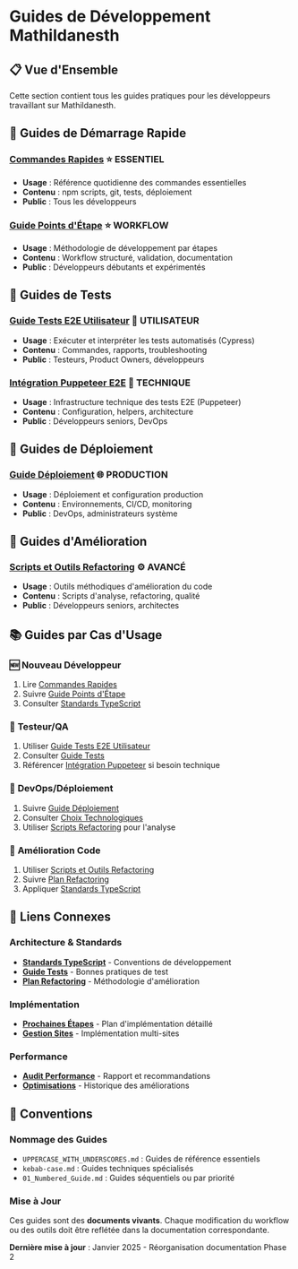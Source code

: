 # Guides de Développement Mathildanesth

## 📋 Vue d'Ensemble

Cette section contient tous les guides pratiques pour les développeurs travaillant sur Mathildanesth.

## 🚀 Guides de Démarrage Rapide

### **[Commandes Rapides](COMMANDES_RAPIDES.md)** ⭐ **ESSENTIEL**
- **Usage** : Référence quotidienne des commandes essentielles
- **Contenu** : npm scripts, git, tests, déploiement
- **Public** : Tous les développeurs

### **[Guide Points d'Étape](GUIDE_POINTS_ETAPE.md)** ⭐ **WORKFLOW**
- **Usage** : Méthodologie de développement par étapes
- **Contenu** : Workflow structuré, validation, documentation
- **Public** : Développeurs débutants et expérimentés

## 🧪 Guides de Tests

### **[Guide Tests E2E Utilisateur](guide-tests-e2e.md)** 👥 **UTILISATEUR**
- **Usage** : Exécuter et interpréter les tests automatisés (Cypress)
- **Contenu** : Commandes, rapports, troubleshooting
- **Public** : Testeurs, Product Owners, développeurs

### **[Intégration Puppeteer E2E](integration-puppeteer-e2e.md)** 🔧 **TECHNIQUE**
- **Usage** : Infrastructure technique des tests E2E (Puppeteer)
- **Contenu** : Configuration, helpers, architecture
- **Public** : Développeurs seniors, DevOps

## 🚀 Guides de Déploiement

### **[Guide Déploiement](01_Deployment_Guide.md)** 🌐 **PRODUCTION**
- **Usage** : Déploiement et configuration production
- **Contenu** : Environnements, CI/CD, monitoring
- **Public** : DevOps, administrateurs système

## 🔧 Guides d'Amélioration

### **[Scripts et Outils Refactoring](10_Scripts_Outils_Refactoring.md)** ⚙️ **AVANCÉ**
- **Usage** : Outils méthodiques d'amélioration du code
- **Contenu** : Scripts d'analyse, refactoring, qualité
- **Public** : Développeurs seniors, architectes

## 📚 Guides par Cas d'Usage

### 🆕 **Nouveau Développeur**
1. Lire [Commandes Rapides](COMMANDES_RAPIDES.md)
2. Suivre [Guide Points d'Étape](GUIDE_POINTS_ETAPE.md)
3. Consulter [Standards TypeScript](../01_architecture/TYPESCRIPT_GUIDELINES.md)

### 🧪 **Testeur/QA**
1. Utiliser [Guide Tests E2E Utilisateur](guide-tests-e2e.md)
2. Consulter [Guide Tests](../01_architecture/TESTING_GUIDELINES.md)
3. Référencer [Intégration Puppeteer](integration-puppeteer-e2e.md) si besoin technique

### 🚀 **DevOps/Déploiement**
1. Suivre [Guide Déploiement](01_Deployment_Guide.md)
2. Consulter [Choix Technologiques](../01_architecture/01_Choix_Technologiques.md)
3. Utiliser [Scripts Refactoring](10_Scripts_Outils_Refactoring.md) pour l'analyse

### 🔧 **Amélioration Code**
1. Utiliser [Scripts et Outils Refactoring](10_Scripts_Outils_Refactoring.md)
2. Suivre [Plan Refactoring](../01_architecture/09_Plan_Refactoring_Technique.md)
3. Appliquer [Standards TypeScript](../01_architecture/TYPESCRIPT_GUIDELINES.md)

## 🔗 Liens Connexes

### Architecture & Standards
- **[Standards TypeScript](../01_architecture/TYPESCRIPT_GUIDELINES.md)** - Conventions de développement
- **[Guide Tests](../01_architecture/TESTING_GUIDELINES.md)** - Bonnes pratiques de test
- **[Plan Refactoring](../01_architecture/09_Plan_Refactoring_Technique.md)** - Méthodologie d'amélioration

### Implémentation
- **[Prochaines Étapes](../02_implementation/NEXT_STEPS.md)** - Plan d'implémentation détaillé
- **[Gestion Sites](../02_implementation/GESTION_SITES_IMPLEMENTATION.md)** - Implémentation multi-sites

### Performance
- **[Audit Performance](../03_performance/PERFORMANCE_AUDIT_REPORT.md)** - Rapport et recommandations
- **[Optimisations](../03_performance/OPTIMISATIONS_REALISEES.md)** - Historique des améliorations

## 📝 Conventions

### Nommage des Guides
- `UPPERCASE_WITH_UNDERSCORES.md` : Guides de référence essentiels
- `kebab-case.md` : Guides techniques spécialisés
- `01_Numbered_Guide.md` : Guides séquentiels ou par priorité

### Mise à Jour
Ces guides sont des **documents vivants**. Chaque modification du workflow ou des outils doit être reflétée dans la documentation correspondante.

**Dernière mise à jour** : Janvier 2025 - Réorganisation documentation Phase 2 
